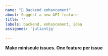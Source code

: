 ```yaml
---
name: "📠 Backend enhancement"
about: Suggest a new API feature
title: ''
labels: backend, enhancement, idea
assignees: 'juliantjg'

---
```


**Make miniscule issues. One feature per issue**
